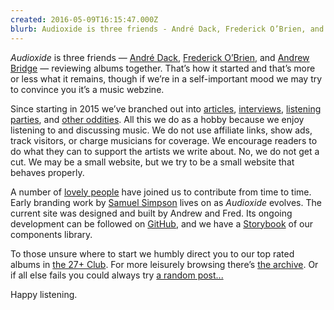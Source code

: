 ```yaml
---
created: 2016-05-09T16:15:47.000Z
blurb: Audioxide is three friends - André Dack, Frederick O’Brien, and Andrew Bridge - reviewing albums together. At a stretch you could call it a music webzine.
---
```


*Audioxide* is three friends — [André Dack](https://twitter.com/andredack), [Frederick O’Brien](https://frederickobrien.com), and [Andrew Bridge](https://www.andrewhbridge.co.uk) — reviewing albums together. That’s how it started and that’s more or less what it remains, though if we’re in a self-important mood we may try to convince you it’s a music webzine.

Since starting in 2015 we’ve branched out into [articles](/articles/), [interviews](/interviews/), [listening parties](/listening-parties/), and [other oddities](/funnyfarm/). All this we do as a hobby because we enjoy listening to and discussing music. We do not use affiliate links, show ads, track visitors, or charge musicians for coverage. We encourage readers to do what they can to support the artists we write about. No, we do not get a cut. We may be a small website, but we try to be a small website that behaves properly.

A number of [lovely people](/authors) have joined us to contribute from time to time. Early branding work by [Samuel Simpson](https://www.instagram.com/autonwolf) lives on as *Audioxide* evolves. The current site was designed and built by Andrew and Fred. Its ongoing development can be followed on [GitHub](https://github.com/audioxide), and we have a [Storybook](https://audioxide.github.io/) of our components library.

To those unsure where to start we humbly direct you to our top rated albums in [the 27+ Club](/tags/27-plus-club/). For more leisurely browsing there’s [the archive](/reviews/). Or if all else fails you could always try [a random post...](/random/)

Happy listening.
